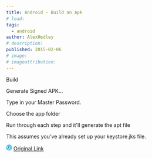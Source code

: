```yaml
---
title: Android - Build an Apk
# lead:
tags:
  - android
author: AlexHedley
# description:
published: 2015-02-06
# image:
# imageattribution:
---
```


Build

Generate Signed APK...

Type in your Master Password.

Choose the app folder

Run through each step and it'll generate the apt file

This assumes you've already set up your keystore.jks file.

![Wordpress](../images/wordpress.png "Wordpress") [Original Link](https://alexhedley.wordpress.com/2015/02/06/android-build-an-apk/)
